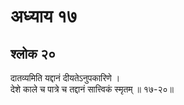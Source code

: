 # अध्याय १७

## श्लोक २०

दातव्यमिति यद्दानं दीयतेऽनुपकारिणे ।<br>देशे काले च पात्रे च तद्दानं सात्त्विकं स्मृतम् ॥ १७-२०॥<br><br>

